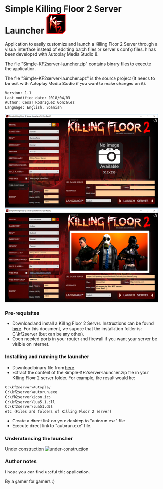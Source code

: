 Simple Killing Floor 2 Server Launcher ![Logo](images/icon.png)
===============================================================

Application to easily customize and launch a Killing Floor 2 Server through a visual interface instead of edditing batch files or server's config files. It has been developed with Autoplay Media Studio 8.

The file "Simple-KF2server-launcher.zip" contains binary files to execute the application.

The file "Simple-KF2server-launcher.apz" is the source project (It needs to be edit with Autoplay Media Studio if you want to make changes on it).

```
Version: 1.1
Last modified date: 2018/04/03
Author: César Rodríguez González
Language: English, Spanish
```
![Screenshot1](images/screenshot1.png)
![Screenshot2](images/screenshot2.png)


### Pre-requisites
- Download and install a Killing Floor 2 Server. Instructions can be found [here](https://wiki.tripwireinteractive.com/index.php?title=Dedicated_Server_%28Killing_Floor_2%29). For this document, we supose that the installation folder is: C:\kf2server (but can be any other).
- Open needed ports in your router and firewall if you want your server be visible on internet.

### Installing and running the launcher
- Download binary file from [here](https://github.com/cesar-rgon/simple-kf2server-launcher/raw/master/Simple-KF2server-launcher.zip).
- Extract the content of the Simple-KF2server-launcher.zip file in your Killing Floor 2 server folder.
For example, the result would be:
```
C:\kf2server\Autoplay
C:\kf2server\autorun.exe
C:\fk2server\icon.ico
C:\kf2server\lua5.1.dll
C:\kf2server\lua51.dll
etc (Files and folders of Killing Floor 2 server)
```
- Create a direct link on your desktop to "autorun.exe" file.
- Execute direct link to "autorun.exe" file.

### Understanding the launcher
Under construction ![under-construction](http://1.bp.blogspot.com/_qgWWAMk9DLU/R0_rG8oIQWI/AAAAAAAAAdI/DjY32PC6Wu4/s200/xanderrun-tux-construction-8454.png)

### Author notes
I hope you can find useful this application.

By a gamer for gamers :)
